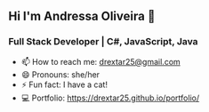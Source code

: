 ## Hi I'm Andressa Oliveira 👋

### Full Stack Developer | C#, JavaScript, Java

- 📫 How to reach me: drextar25@gmail.com
- 😄 Pronouns: she/her
- ⚡ Fun fact: I have a cat!
- 💻 Portfolio: https://drextar25.github.io/portfolio/







